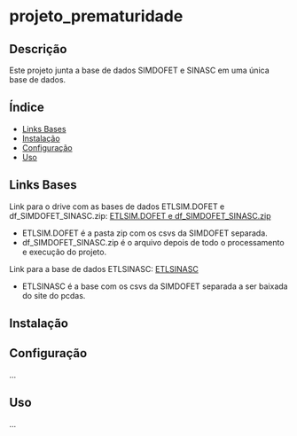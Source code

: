 # projeto_prematuridade

## Descrição
Este projeto junta a base de dados SIMDOFET e SINASC em uma única base de dados.

## Índice
- [Links Bases](#Links)
- [Instalação](#instalação)
- [Configuração](#configuração)
- [Uso](#uso)

## Links Bases
Link para o drive com as bases de dados ETLSIM.DOFET e df_SIMDOFET_SINASC.zip:
[ETLSIM.DOFET e df_SIMDOFET_SINASC.zip ](https://drive.google.com/drive/folders/13Wy_rsDcwt0Iy1mqjBeaAiGVWiBXBQlw?usp=drive_linkk)
- ETLSIM.DOFET é a pasta zip com os csvs da SIMDOFET separada.
- df_SIMDOFET_SINASC.zip é o arquivo depois de todo o processamento e execução do projeto.

Link para a base de dados ETLSINASC:
[ETLSINASC](https://pcdas.icict.fiocruz.br/conjunto-de-dados/sistema-de-informacao-sobre-nascidos-vivos/)
- ETLSINASC é a base com os csvs da SIMDOFET separada a ser baixada do site do pcdas.

## Instalação

## Configuração
...
## Uso
...

